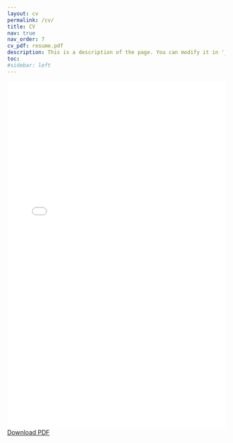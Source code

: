 ```yaml
---
layout: cv
permalink: /cv/
title: CV
nav: true
nav_order: 7
cv_pdf: resume.pdf
description: This is a description of the page. You can modify it in '_pages/cv.md'. You can also change or remove the top pdf download button.
toc:
#sidebar: left
---
```



<embed src="/assets/pdf/resume.pdf" width="100%" height="800px" type="application/pdf">
<a href="/assets/pdf/resume.pdf" download="resume.pdf">Download PDF</a>
